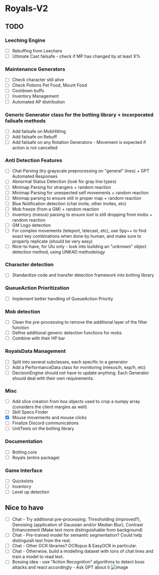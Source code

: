 # Royals-V2

## TODO

### Leeching Engine
  - [ ] Rebuffing from Leechers
  - [ ] Ultimate Cast failsafe - check if MP has changed by at least X%
  
### Maintenance Generators
  - [ ] Check character still alive
  - [ ] Check Potions Pet Food, Mount Food
  - [ ] Cooldown buffs
  - [ ] Inventory Management
  - [ ] Automated AP distribution
  
### Generic Generator class for the botting library + incorporated failsafe methods
  - [ ] Add failsafe on MobHitting
  - [ ] Add failsafe on Rebuff
  - [ ] Add failsafe on any Rotation Generators - Movement is expected if action is not cancelled

### Anti Detection Features
  - [ ] Chat Parsing (try grayscale preprocessing on "general" lines) + GPT Automated Responses
  - [ ] Abnormal Status Detection (look for gray line types)
  - [ ] Minimap Parsing for strangers + random reaction
  - [ ] Minimap Parsing for unexpected self movements + random reaction
  - [ ] Minimap parsing to ensure still in proper map + random reaction
  - [ ] Blue Notification detection (chat invite, other invites, etc)
  - [ ] Mob freeze (from a GM) + random reaction
  - [ ] Inventory (mesos) parsing to ensure loot is still dropping from mobs + random reaction
  - [ ] GM Logo detection
  - [ ] For complex movements (teleport, telecast, etc), use Spy++ to find exact key combinations when done by human, and make sure to properly replicate (should be very easy)
  - [ ] Nice-to-have, for Ulu only - look into building an "unknown" object detection method, using UNKAD methodology
  
### Character detection
  - [ ] Standardize code and transfer detection framework into botting library
  
### QueueAction Prioritization
  - [ ] Implement better handling of QueueAction Priority
  
### Mob detection
  - [ ] Clean the pre-processing to remove the additional layer of the filter function
  - [ ] Define additional generic detection functions for mobs
  - [ ] Combine with their HP bar
  
### RoyalsData Management
  - [ ] Split into several subclasses, each specific to a generator
  - [ ] Add a PerformanceData class for monitoring (mesos/h, exp/h, etc)
  - [ ] DecisionEngine should not have to update anything. Each Generator should deal with their own requirements.

### Misc
- [ ] Add slice creation from box objects used to crop a numpy array (considers the client margins as well)
- [ ] Skill Specs Finder
- [x] Mouse movements and mouse clicks
- [ ] Finalize Discord communications
- [ ] UnitTests on the botting library

### Documentation
  - [ ] Botting.core
  - [ ] Royals (entire package)

### Game Interface
  - [ ] Quickslots
  - [ ] Inventory
  - [ ] Level up detection

## Nice to have
  - [ ] Chat - Try additional pre-processing: Thresholding (improved?), Denoising (application of Gaussian and/or Median Blur), Contrast Enhancement (Make text more distinguishable from background)
  - [ ] Chat - Pre-trained model for semantic segmentation? Could help distinguish text from the rest.
  - [ ] Chat - Other OCR libraries? OCRopus & EasyOCR in particular.
  - [ ] Chat - Otherwise, build a modelling dataset with tons of chat lines and train a model to read text.
  - [ ] Bossing idea - use "Action Recognition" algorithms to detect boss attacks and react accordingly - Ask GPT about it
![image](https://github.com/FlawlessNa/Royals-V2/assets/106719178/c2620077-d36e-4a8d-b39b-f200a196cd2e)
